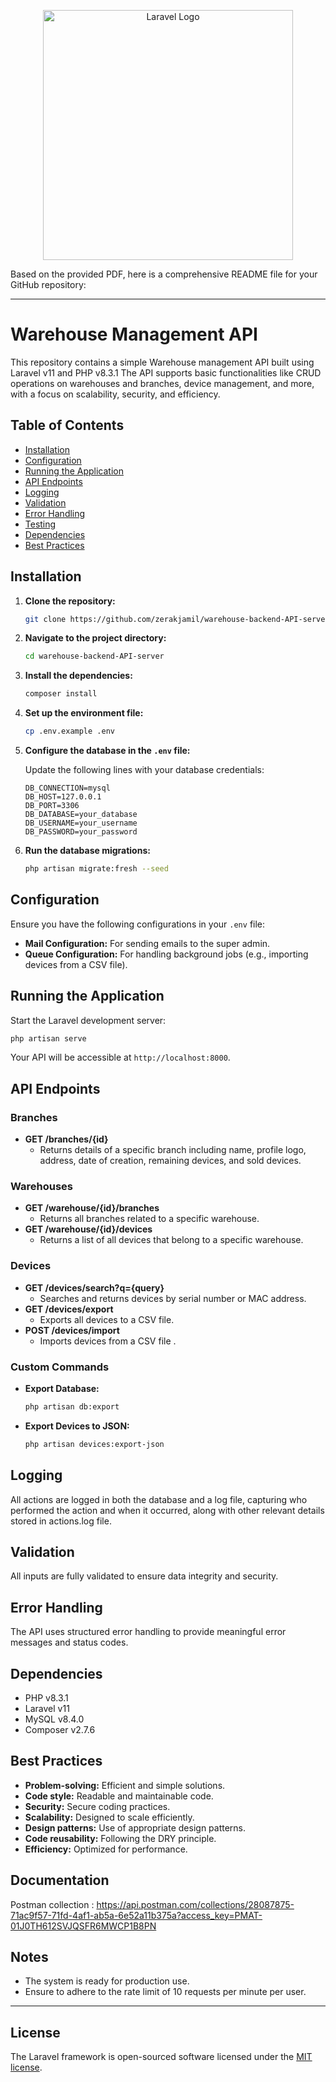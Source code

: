 <p align="center"><a href="https://laravel.com" target="_blank"><img src="https://raw.githubusercontent.com/laravel/art/master/logo-lockup/5%20SVG/2%20CMYK/1%20Full%20Color/laravel-logolockup-cmyk-red.svg" width="400" alt="Laravel Logo"></a></p>
Based on the provided PDF, here is a comprehensive README file for your GitHub repository:

---

# Warehouse Management API

This repository contains a simple Warehouse management API built using Laravel v11 and PHP v8.3.1 The API supports basic functionalities like CRUD operations on warehouses and branches, device management, and more, with a focus on scalability, security, and efficiency.

## Table of Contents
- [Installation](#installation)
- [Configuration](#configuration)
- [Running the Application](#running-the-application)
- [API Endpoints](#api-endpoints)
- [Logging](#logging)
- [Validation](#validation)
- [Error Handling](#error-handling)
- [Testing](#testing)
- [Dependencies](#dependencies)
- [Best Practices](#best-practices)

## Installation

1. **Clone the repository:**
    ```bash
    git clone https://github.com/zerakjamil/warehouse-backend-API-server.git
    ```

2. **Navigate to the project directory:**
    ```bash
    cd warehouse-backend-API-server
    ```

3. **Install the dependencies:**
    ```bash
    composer install
    ```

4. **Set up the environment file:**
    ```bash
    cp .env.example .env
    ```


5. **Configure the database in the `.env` file:**

    Update the following lines with your database credentials:
    ```
    DB_CONNECTION=mysql
    DB_HOST=127.0.0.1
    DB_PORT=3306
    DB_DATABASE=your_database
    DB_USERNAME=your_username
    DB_PASSWORD=your_password
    ```

6. **Run the database migrations:**
    ```bash
    php artisan migrate:fresh --seed
    ```

## Configuration

Ensure you have the following configurations in your `.env` file:

- **Mail Configuration:** For sending emails to the super admin.
- **Queue Configuration:** For handling background jobs (e.g., importing devices from a CSV file).

## Running the Application

Start the Laravel development server:
```bash
php artisan serve
```

Your API will be accessible at `http://localhost:8000`.

## API Endpoints

### Branches
- **GET /branches/{id}**
    - Returns details of a specific branch including name, profile logo, address, date of creation, remaining devices, and sold devices.

### Warehouses
- **GET /warehouse/{id}/branches**
    - Returns all branches related to a specific warehouse.
- **GET /warehouse/{id}/devices**
    - Returns a list of all devices that belong to a specific warehouse.

### Devices
- **GET /devices/search?q={query}**
    - Searches and returns devices by serial number or MAC address.
- **GET /devices/export**
    - Exports all devices to a CSV file.
- **POST /devices/import**
    - Imports devices from a CSV file .

### Custom Commands
- **Export Database:**
    ```bash
    php artisan db:export
    ```
- **Export Devices to JSON:**
    ```bash
    php artisan devices:export-json
    ```

## Logging

All actions are logged in both the database and a log file, capturing who performed the action and when it occurred, along with other relevant details stored in actions.log file.

## Validation

All inputs are fully validated to ensure data integrity and security.

## Error Handling

The API uses structured error handling to provide meaningful error messages and status codes.


## Dependencies

- PHP v8.3.1
- Laravel v11
- MySQL v8.4.0
- Composer v2.7.6

## Best Practices

- **Problem-solving:** Efficient and simple solutions.
- **Code style:** Readable and maintainable code.
- **Security:** Secure coding practices.
- **Scalability:** Designed to scale efficiently.
- **Design patterns:** Use of appropriate design patterns.
- **Code reusability:** Following the DRY principle.
- **Efficiency:** Optimized for performance.

## Documentation

Postman collection : https://api.postman.com/collections/28087875-71ac9f57-71fd-4af1-ab5a-6e52a11b375a?access_key=PMAT-01J0TH612SVJQSFR6MWCP1B8PN

## Notes

- The system is ready for production use.
- Ensure to adhere to the rate limit of 10 requests per minute per user.

---

## License

The Laravel framework is open-sourced software licensed under the [MIT license](https://opensource.org/licenses/MIT).
